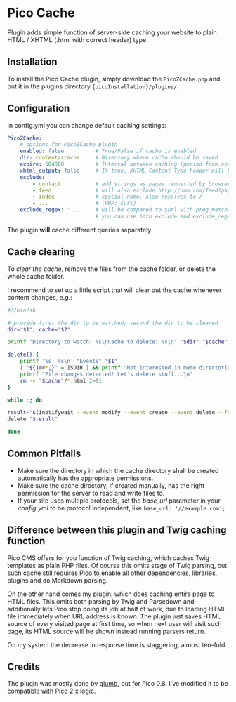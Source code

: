 # Pico Cache

Plugin adds simple function of server-side caching your website to plain HTML / XHTML (.html with correct header) type.

## Installation

To install the Pico Cache plugin, simply download the `PicoZCache.php` and put it in the plugins directory
`{picoInstallation}/plugins/`.

## Configuration
 
In config.yml you can change default caching settings:
```yaml
PicoZCache:
    # options for PicoZCache plugin
    enabled: false          # True/False if cache is enabled
    dir: content/zcache     # Directory where cache should be saved
    expire: 604800          # Interval between caching (period from one to second cache) in seconds, here is 7 days = 60 * 60 * 24 * 7.
    xhtml_output: false     # If true, XHTML Content-Type header will be sent when loading cache page
    exclude:
        - contact           # add strings as pages requested by browser, but without queries etc.
        - feed              # will also exclude http://dom.com/feed?page=3 etc.
        - index             # special name, also resolves to /
        - ...               # (PHP: $url)
    exclude_regex: '...'    # will be compared to $url with preg_match() (as above, but without the index exception)
                            # you can use both exclude and exclude_regex, but exclude will be evaluated first.
```

The plugin __will__ cache different queries separately.

## Cache clearing

To *clear the cache*, remove the files from the cache folder, or delete the whole cache folder.

I recommend to set up a little script that will clear out the cache whenever content changes, e.g.:

~~~ sh
#!/bin/sh

# provide first the dir to be watched, second the dir to be cleared
dir="$1"; cache="$2"

printf "Directory to watch: %s\nCache to delete: %s\n" "$dir" "$cache"

delete() {
	printf '%s: %s\n' "Events" "$1"
	[ "${1##*,}" = ISDIR ] && printf "Not interested in mere directories.\n" && return
	printf "File changes detected! Let's delete stuff...\n"
	rm -v "$cache"/*.html 2>&1
}

while :; do

result="$(inotifywait --event modify --event create --event delete --format '%e' "$dir")"
delete "$result"

done
~~~

## Common Pitfalls

+ Make sure the directory in which the cache directory shall be created automatically has the appropriate permissions.
+ Make sure the cache directory, if created manually, has the right permission for the server to read and write files to.
+ If your site uses multiple protocols, set the *base_url* parameter in your *config.yml* to be protocol independent, like `base_url: '//example.com';`

## Difference between this plugin and Twig caching function

Pico CMS offers for you function of Twig caching, which caches Twig templates as plain PHP files. Of course this omits stage of Twig parsing, but such cache still requires Pico to enable all other dependencies, libraries, plugins and do Markdown parsing.

On the other hand comes my plugin, which does caching entire page to HTML files. This omits both parsing by Twig and Parsedown and additionally lets Pico stop doing its job at half of work, due to loading HTML file immediately when URL address is known. The plugin just saves HTML source of every visited page at first time, so when next user will visit such page, its HTML source will be shown instead running parsers return.

On my system the decrease in response time is staggering, almost ten-fold.

## Credits

The plugin was mostly done by [glumb](https://github.com/glumb/pico_cache), but for Pico 0.8. I've modified it to be compatible with Pico 2.x logic.
